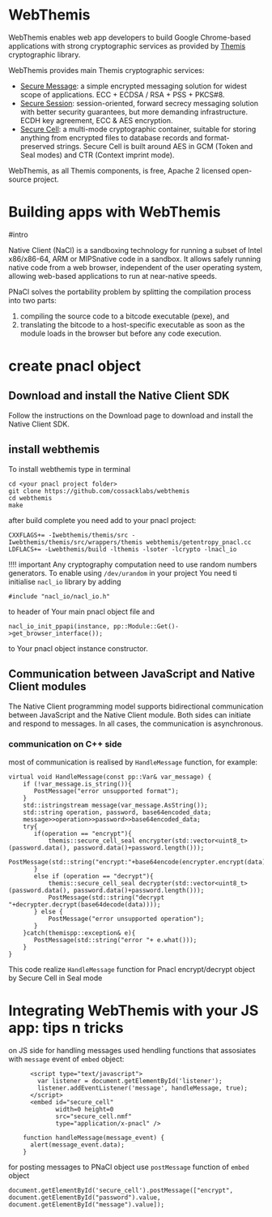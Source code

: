 # WebThemis

WebThemis enables web app developers to build Google Chrome-based applications with strong cryptographic services as provided by [Themis](https://www.github.com/cossacklabs/themis) cryptographic library.

WebThemis provides main Themis cryptographic services: 
* [Secure Message](https://github.com/cossacklabs/themis/wiki/3.3.1-Secure-Message): a simple encrypted messaging solution  for widest scope of applications. ECC + ECDSA / RSA + PSS + PKCS#8.
* [Secure Session](https://github.com/cossacklabs/themis/wiki/3.3.2-Secure-Session): session-oriented, forward secrecy messaging solution with better security guarantees, but more demanding infrastructure. ECDH key agreement, ECC & AES encryption.
* [Secure Cell](https://github.com/cossacklabs/themis/wiki/3.3.3-Secure-Cell): a multi-mode cryptographic container, suitable for storing anything from encrypted files to database records and format-preserved strings. Secure Cell is built around AES in GCM (Token and Seal modes) and CTR (Context imprint mode).

WebThemis, as all Themis components, is free, Apache 2 licensed open-source project.

# Building apps with WebThemis


#intro

Native Client (NaCl) is a sandboxing technology for running a subset of Intel x86/x86-64, ARM or MIPSnative code in a sandbox. It allows safely running native code from a web browser, independent of the user operating system, allowing web-based applications to run at near-native speeds.

PNaCl solves the portability problem by splitting the compilation process into two parts:

1. compiling the source code to a bitcode executable (pexe), and
2. translating the bitcode to a host-specific executable as soon as the module loads in the browser but before any code execution.

# create pnacl object

## Download and install the Native Client SDK

Follow the instructions on the Download page to download and install the Native Client SDK.

## install webthemis

To install webthemis type in terminal
```
cd <your pnacl project folder>
git clone https://github.com/cossacklabs/webthemis
cd webthemis
make
```
after build complete you need add to your pnacl project:
```
CXXFLAGS+= -Iwebthemis/themis/src -Iwebthemis/themis/src/wrappers/themis webthemis/getentropy_pnacl.cc
LDFLACS+= -Lwebthemis/build -lthemis -lsoter -lcrypto -lnacl_io
```
!!!! important
Any cryptography computation need to use random numbers generators. To enable using `/dev/urandom` in your project You need ti initialise `nacl_io` library by adding
```
#include "nacl_io/nacl_io.h"
```
to header of Your main pnacl object file and
```
nacl_io_init_ppapi(instance, pp::Module::Get()->get_browser_interface()); 
```
to Your pnacl object instance constructor.

## Communication between JavaScript and Native Client modules

The Native Client programming model supports bidirectional communication between JavaScript and the Native Client module. Both sides can initiate and respond to messages. In all cases, the communication is asynchronous.

### communication on C++ side

most of communication is realised by `HandleMessage` function, for example:
```
virtual void HandleMessage(const pp::Var& var_message) {
    if (!var_message.is_string()){
       PostMessage("error unsupported format");
    }
    std::istringstream message(var_message.AsString());
    std::string operation, password, base64encoded_data;
    message>>operation>>password>>base64encoded_data;
    try{
       if(operation == "encrypt"){
           themis::secure_cell_seal encrypter(std::vector<uint8_t>(password.data(), password.data()+password.length()));
           PostMessage(std::string("encrypt:"+base64encode(encrypter.encrypt(data)));
       }
       else if (operation == "decrypt"){
           themis::secure_cell_seal decrypter(std::vector<uint8_t>(password.data(), password.data()+password.length()));
           PostMessage(std::string("decrypt "+decrypter.decrypt(base64decode(data))));
       } else {
           PostMessage("error unsupported operation");
       }
    }catch(themispp::exception& e){
       PostMessage(std::string("error "+ e.what()));
    }
}
```
This code realize `HandleMessage` function for Pnacl encrypt/decrypt object by Secure Cell in Seal mode

# Integrating WebThemis with your JS app: tips n tricks

on JS side for handling messages used hendling functions that assosiates with `message` event of `embed` object:
```
      <script type="text/javascript">
        var listener = document.getElementById('listener');
        listener.addEventListener('message', handleMessage, true);
      </script>
      <embed id="secure_cell"
             width=0 height=0
             src="secure_cell.nmf"
             type="application/x-pnacl" />

    function handleMessage(message_event) {
      alert(message_event.data);
    }
```
for posting messages to PNaCl object use `postMessage` function of `embed` object
```
document.getElementById('secure_cell').postMessage(["encrypt", document.getElementById("password").value, document.getElementById("message").value]);
```
